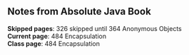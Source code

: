 ## Notes from Absolute Java Book

**Skipped pages**: 326 skipped until 364 Anonymous Objects  
**Current page**: 484 Encapsulation  
**Class page**: 484 Encapsulation  